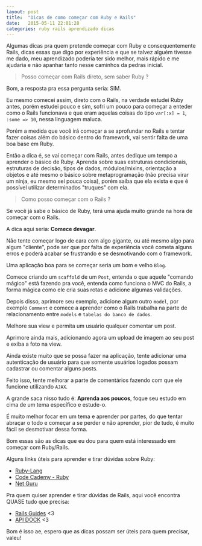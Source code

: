 ```yaml
---
layout: post
title:  "Dicas de como começar com Ruby e Rails"
date:   2015-05-11 22:01:28
categories: ruby rails aprendizado dicas
---
```


Algumas dicas pra quem pretende começar com Ruby e consequentemente Rails, dicas essas que digo por experiência e que se talvez alguém tivesse me dado, meu aprendizado poderia ter sido melhor, mais rápido e me ajudaria e não apanhar tanto nesse caminhos da pedras inicial.

> Posso começar com Rails direto, sem saber Ruby ?

Bom, a resposta pra essa pergunta seria: SIM.

Eu mesmo comecei assim, direto com o Rails, na verdade estudei Ruby antes, porém estudei pouco e sim, sofri um pouco para começar a enteder como o Rails funcionava e que eram aquelas coisas do tipo `var[:x] = 1`, `:some => 10`, nessa linguagem maluca.

Porém a medida que você irá começar a se aprofundar no Rails e tentar fazer coisas além do básico dentro do framework, vai sentir falta de uma boa base em Ruby.

Então a dica é, se vai começar com Rails, antes dedique um tempo a aprender o básico de Ruby. Aprenda sobre suas estruturas condicionais, estruturas de decisão, tipos de dados, módulos/mixins, orientação a objetos e até mesmo o básico sobre metaprogramação (não precisa virar um ninja, eu mesmo sei pouca coisa), porém saiba que ela exista e que é possível utilizar determinados "truques" com ela.

> Como posso começar com o Rails ?

Se você já sabe o básico de Ruby, terá uma ajuda muito grande na hora de começar com o Rails.

A dica aqui seria: **Comece devagar**.

Não tente começar logo de cara com algo gigante, ou até mesmo algo para algum "cliente", pode ser que por falta de experiência você cometa alguns erros e poderá acabar se frustrando e se desmotivando com o framework.

Uma aplicação boa para se começar seria um bom e velho `Blog`.

Comece criando um `scaffold` de um `Post`, entenda o que aquele "comando mágico" está fazendo pra você, entenda como funciona o MVC do Rails, a forma mágica como ele cria suas rotas e adicione algumas validações.

Depois disso, aprimore seu exemplo, adicione algum outro `model`, por exemplo `Comment` e comece a aprender como o Rails trabalha na parte de relacionamento entre `models` e `tabelas do banco de dados`.

Melhore sua view e permita um usuário qualquer comentar um post.

Aprimore ainda mais, adicionando agora um upload de imagem ao seu post e exiba a foto na view.

Ainda existe muito que se possa fazer na aplicação, tente adicionar uma autenticação de usuário para que somente usuários logados possam cadastrar ou comentar alguns posts.

Feito isso, tente melhorar a parte de comentários fazendo com que ele funcione utilizando `AJAX`.

A grande saca nisso tudo é: **Aprenda aos poucos**, foque seu estudo em cima de um tema específico e estude-o.

É muito melhor focar em um tema e aprender por partes, do que tentar abraçar o todo e começar a se perder e não aprender, pior de tudo, é muito fácil se desmotivar dessa forma.

Bom essas são as dicas que eu dou para quem está interessado em começar com Ruby/Rails.

Alguns links úteis para aprender e tirar dúvidas sobre Ruby:

- [Ruby-Lang](https://www.ruby-lang.org/pt/)
- [Code Cademy - Ruby](http://www.codecademy.com/pt/tracks/ruby)
- [Net Guru](https://netguru.co/blog/top-free-online-ruby-tutorials)

Pra quem quiser aprender e tirar dúvidas de Rails, aqui você encontra QUASE tudo que precisa:

- [Rails Guides](http://guides.rubyonrails.org/) <3
- [API DOCK](http://apidock.com/) <3

Bom é isso ae, espero que as dicas possam ser úteis para quem precisar, valeu!
